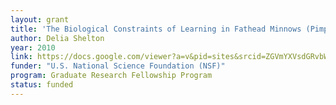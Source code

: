 ```yaml
---
layout: grant
title: 'The Biological Constraints of Learning in Fathead Minnows (Pimphales promelas)'
author: Delia Shelton
year: 2010
link: https://docs.google.com/viewer?a=v&pid=sites&srcid=ZGVmYXVsdGRvbWFpbnxzaGVsdG9uZGVsaWF8Z3g6ZjkwZTNhOThhYWVhNjdm
funder: "U.S. National Science Foundation (NSF)"
program: Graduate Research Fellowship Program
status: funded
---
```

